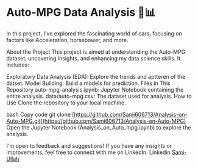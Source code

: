 # Auto-MPG Data Analysis 🚗📊
In this project, I've explored the fascinating world of cars, focusing on factors like Acceleration, horsepower, and more.

About the Project
This project is aimed at understanding the Auto-MPG dataset, uncovering insights, and enhancing my data science skills. It includes:

Exploratory Data Analysis (EDA): Explore the trends and aptteren of the datset.
Model Building: Build a models for prediction.
Files in This Repository
auto-mpg-analysis.ipynb: Jupyter Notebook containing the entire analysis.
data/auto-mpg.csv: The dataset used for analysis.
How to Use
Clone the repository to your local machine.

bash
Copy code
git clone [https://github.com/Sami606713/Analysis-on-Auto-MPG.git](https://github.com/Sami606713/Analysis-on-Auto-MPG)
Open the Jupyter Notebook (Analysis_on_Auto_mpg.ipynb) to explore the analysis.

I'm open to feedback and suggestions! If you have any insights or improvements, feel free to connect with me on LinkedIn.
Linkedin [Sami-Ullah](www.linkedin.com/in/sami-ullah-6326b9265)
